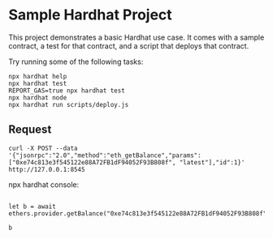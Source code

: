 # Sample Hardhat Project

This project demonstrates a basic Hardhat use case. It comes with a sample contract, a test for that contract, and a script that deploys that contract.

Try running some of the following tasks:

```shell
npx hardhat help
npx hardhat test
REPORT_GAS=true npx hardhat test
npx hardhat node
npx hardhat run scripts/deploy.js
```



## Request

```
curl -X POST --data '{"jsonrpc":"2.0","method":"eth_getBalance","params":["0xe74c813e3f545122e88A72FB1dF94052F93B808f", "latest"],"id":1}' http://127.0.0.1:8545
```


npx hardhat console:

```

let b = await ethers.provider.getBalance("0xe74c813e3f545122e88A72FB1dF94052F93B808f")

b
```

